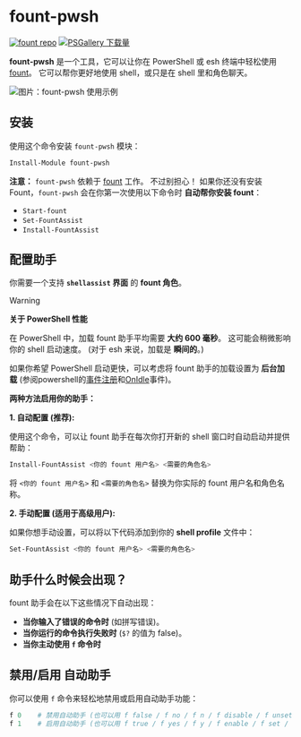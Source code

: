 # fount-pwsh

[![fount repo](https://steve02081504.github.io/fount/badges/fount_repo.svg)](https://github.com/steve02081504/fount)
[![PSGallery 下载量](https://img.shields.io/powershellgallery/dt/fount-pwsh)](https://www.powershellgallery.com/packages/fount-pwsh)

**fount-pwsh** 是一个工具，它可以让你在 PowerShell 或 esh 终端中轻松使用 [fount](https://github.com/steve02081504/fount)。
它可以帮你更好地使用 shell，或只是在 shell 里和角色聊天。

![图片：fount-pwsh 使用示例](https://github.com/user-attachments/assets/93afee48-93d4-42c7-a5e0-b7f5c93bdee9)

## 安装

使用这个命令安装 `fount-pwsh` 模块：

```powershell
Install-Module fount-pwsh
```

**注意：** `fount-pwsh` 依赖于 [fount](https://github.com/steve02081504/fount) 工作。
不过别担心！
如果你还没有安装 Fount，`fount-pwsh` 会在你第一次使用以下命令时 **自动帮你安装 fount**：

- `Start-fount`
- `Set-FountAssist`
- `Install-FountAssist`

## 配置助手

你需要一个支持 **`shellassist` 界面** 的 **fount 角色**。

> [!WARNING]
> **关于 PowerShell 性能**
>
> 在 PowerShell 中，加载 fount 助手平均需要 **大约 600 毫秒**。 这可能会稍微影响你的 shell 启动速度。 (对于 esh 来说，加载是 **瞬间的**。)
>
> 如果你希望 PowerShell 启动更快，可以考虑将 fount 助手的加载设置为 **后台加载** (参阅powershell的[事件注册](https://learn.microsoft.com/powershell/module/microsoft.powershell.utility/register-engineevent?view=powershell-7.5)和[OnIdle](https://learn.microsoft.com/dotnet/api/system.management.automation.psengineevent.onidle?view=powershellsdk-7.4.0)事件)。

**两种方法启用你的助手：**

**1. 自动配置 (推荐):**

使用这个命令，可以让 fount 助手在每次你打开新的 shell 窗口时自动启动并提供帮助：

```powershell
Install-FountAssist <你的 fount 用户名> <需要的角色名>
```

将 `<你的 fount 用户名>` 和 `<需要的角色名>` 替换为你实际的 fount 用户名和角色名称。

**2. 手动配置 (适用于高级用户):**

如果你想手动设置，可以将以下代码添加到你的 **shell profile** 文件中：

```powershell
Set-FountAssist <你的 fount 用户名> <需要的角色名>
```

## 助手什么时候会出现？

fount 助手会在以下这些情况下自动出现：

- **当你输入了错误的命令时** (如拼写错误)。
- **当你运行的命令执行失败时** (`$?` 的值为 false)。
- **当你主动使用 `f` 命令时**

## 禁用/启用 自动助手

你可以使用 `f` 命令来轻松地禁用或启用自动助手功能：

```powershell
f 0    # 禁用自动助手 (也可以用 f false / f no / f n / f disable / f unset / f off 等)
f 1    # 启用自动助手 (也可以用 f true / f yes / f y / f enable / f set / f on 等)
```
